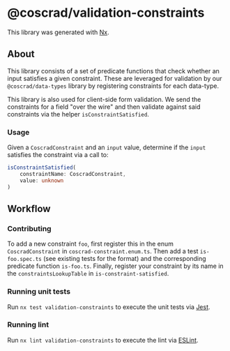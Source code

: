 # @coscrad/validation-constraints

This library was generated with [Nx](https://nx.dev).

## About

This library consists of a set of predicate functions that check whether
an input satisfies a given constraint. These are leveraged for validation by our
`@coscrad/data-types` library by registering constraints for each data-type.

This library is also used for client-side form validation. We send the constraints
for a field "over the wire" and then validate against said constraints via the
helper `isConstraintSatisfied`.

### Usage

Given a `CoscradConstraint` and an `input` value, determine if the `input` satisfies
the constraint via a call to:

```ts
isConstraintSatisfied(
    constraintName: CoscradConstraint,
    value: unknown
)
```

## Workflow

### Contributing

To add a new constraint `foo`, first register this in the enum `CoscradConstraint` in `coscrad-constraint.enum.ts`.
Then add a test `is-foo.spec.ts` (see existing tests for the format)
and the corresponding predicate function `is-foo.ts`. Finally, register your constraint by
its name in the `constraintsLookupTable` in `is-constraint-satisfied`.

### Running unit tests

Run `nx test validation-constraints` to execute the unit tests via [Jest](https://jestjs.io).

### Running lint

Run `nx lint validation-constraints` to execute the lint via [ESLint](https://eslint.org/).

